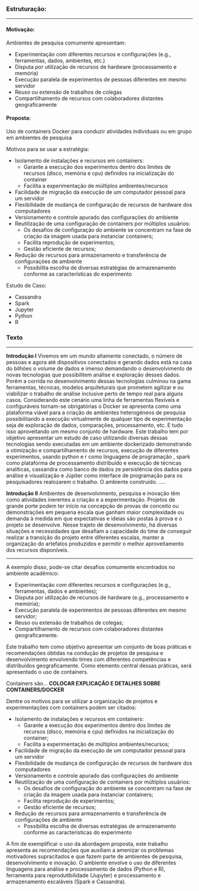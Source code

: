 ### Estruturação:

---

#### Motivação:

Ambientes de pesquisa comumente apresentam:

  + Experimentação com diferentes recursos e configurações (e.g., ferramentas, dados, ambientes, etc.)
  + Disputa por utilização de recursos de hardware (processamento e memória)
  + Execução paralela de experimentos de pessoas diferentes em mesmo servidor
  + Reuso ou extensão de trabalhos de colegas
  + Compartilhamento de recursos com colaboradores distantes geograficamente

#### Proposta:

Uso de containers Docker para conduzir atividades individuais ou em grupo em ambientes de pesquisa

Motivos para se usar a estratégia:

- Isolamento de instalações e recursos em containers:
  + Garante a execução dos experimentos dentro dos limites de recursos (disco, memória e cpu) definidos na inicialização do container
  + Facilita a experimentação de múltiplos ambientes/recursos
- Facilidade de migração da execução de um computador pessoal para um servidor
- Flexibilidade de mudança de configuração de recursos de hardware dos computadores
- Versionamento e controle apurado das configurações do ambiente
- Reutilização de uma configuração de containers por múltiplos usuários:
  + Os desafios de configuração do ambiente se concentram na fase de criação da imagem usada para instanciar containers;
  + Facilita reprodução de experimentos;
  + Gestão eficiente de recursos;
- Redução de recursos para armazenamento e transferência de configurações de ambiente
  + Possibilita escolha de diversas estratégias de armazenamento conforme as características do experimento


Estudo de Caso:
  - Cassandra
  - Spark
  - Jupyter
  - Python
  - R

### Texto
---

**Introdução I**
Vivemos em um mundo altamente conectado, o número de pessoas e agora até dispositivos conectados e gerando dados está na casa do bilhões o volume de dados e imenso demandando o desenvolvimento de novas tecnologias que possibilitem análise e exploração desses dados. Porém a corrida no desenvolvimento dessas tecnologias culminou na gama ferramentas, técnicas,  modelos arquiteturais que prometem agilizar e ou viabilizar o trabalho de análise inclusive perto de  tempo real para alguns casos. Considerando este cenário uma linha de ferramentas flexíveis e configuráveis tornam-se obrigatórias o Docker se apresenta como uma plataforma viável para a criação de ambientes heterogéneos de pesquisa possibilitando a execução virtualmente de qualquer tipo de experimentação seja de exploração de dados, comparações, processamento, etc. E tudo isso aproveitando um mesmo conjunto de hardware. Este trabalho tem por objetivo apresentar um estudo de caso utilizando diversas dessas tecnologias sendo executadas em um ambiente dockerizado demonstrando a otimização e compartilhamento de recursos, execução de diferentes experimentos, usando python e r como linguagens de programação , spark como plataforma de processamento distribuído e execução de técnicas analíticas, cassandra como banco de dados ze persistência dos dados para análise e visualização e Júpiter como interface de programação para os pesquisadores realozarem o trabalho. O ambiente construído. .....

**Introdução II**
Ambientes de desenvolvimento, pesquisa e inovação têm como atividades inerentes a criação e a experimentação. Projetos de grande porte podem ter início na concepção de provas de conceito ou demonstrações em pequena escala que ganham maior complexidade ou demanda à medida em que expectativas e ideias são postas à prova e o projeto se desenvolve. Nesse trajeto de desenvolvimento, há diversas situações e necessidades que desafiam a capacidade do time de conseguir realizar a transição do projeto entre diferentes escalas, manter a organização do artefatos produzidos e permitir o melhor aproveitamento dos recursos disponíveis. 

---

A exemplo disso, pode-se citar desafios comumente encontrados no ambiente acadêmico:

 - Experimentação com diferentes recursos e configurações (e.g., ferramentas, dados e ambientes);
 - Disputa por utilização de recursos de hardware (e.g., processamento e memória);
 - Execução paralela de experimentos de pessoas diferentes em mesmo servidor;
 - Reuso ou extensão de trabalhos de colegas;
 - Compartilhamento de recursos com colaboradores distantes geograficamente.


Este trabalho tem como objetivo apresentar um conjunto de boas práticas e recomendações obtidas na condução de projetos de pesquisa e desenvolvimento envolvendo times com diferentes competências e distribuídos geograficamente. Como elemento central dessas práticas, será apresentado o uso de containers. 


Containers são... **COLOCAR EXPLICAÇÃO E DETALHES SOBRE CONTAINERS/DOCKER**


Dentre os motivos para se utilizar a organização de projetos e experimentações com containers podem ser citados:

- Isolamento de instalações e recursos em containers:
  + Garante a execução dos experimentos dentro dos limites de recursos (disco, memória e cpu) definidos na inicialização do container;
  + Facilita a experimentação de múltiplos ambientes/recursos;
- Facilidade de migração da execução de um computador pessoal para um servidor
- Flexibilidade de mudança de configuração de recursos de hardware dos computadores
- Versionamento e controle apurado das configurações do ambiente
- Reutilização de uma configuração de containers por múltiplos usuários:
  + Os desafios de configuração do ambiente se concentram na fase de criação da imagem usada para instanciar containers;
  + Facilita reprodução de experimentos;
  + Gestão eficiente de recursos;
- Redução de recursos para armazenamento e transferência de configurações de ambiente
  + Possibilita escolha de diversas estratégias de armazenamento conforme as características do experimento

A fim de exemplificar o uso da abordagem proposta, este trabalho apresenta as recomendações que auxiliam a amenizar os problemas motivadores supracitados e que fazem parte de ambientes de pesquisa, desenvolvimento e inovação. O ambiente envolve o uso de diferentes linguagens para análise e processamento de dados (Python e R), ferramenta para reprodutibilidade (Jupyter) e processamento e armazenamento escaláveis (Spark e Cassandra).
